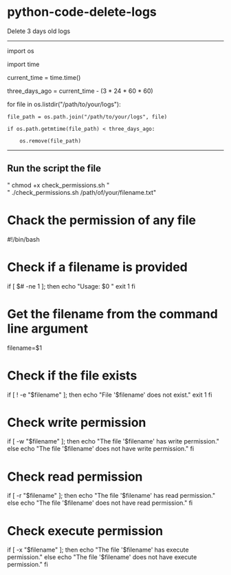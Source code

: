 # python-code-delete-logs
Delete 3 days old logs
                                  
                  
__________________________________________________________________________________________________________________________________________________
               
import os                                                              
                                                                           
import time                                         
                               
current_time = time.time()   
   
three_days_ago = current_time - (3 * 24 * 60 * 60)    

for file in os.listdir("/path/to/your/logs"):

    file_path = os.path.join("/path/to/your/logs", file)
    
    if os.path.getmtime(file_path) < three_days_ago:
    
        os.remove(file_path)




___________________________________________________________________________________________________________________________________________________


  
## Run the script the file 
 " chmod +x check_permissions.sh  "  
 " ./check_permissions.sh /path/of/your/filename.txt"




# Chack the permission of any file

#!/bin/bash

# Check if a filename is provided
if [ $# -ne 1 ]; then
    echo "Usage: $0 <filename>"
    exit 1
fi

# Get the filename from the command line argument
filename=$1

# Check if the file exists
if [ ! -e "$filename" ]; then
    echo "File '$filename' does not exist."
    exit 1
fi

# Check write permission
if [ -w "$filename" ]; then
    echo "The file '$filename' has write permission."
else
    echo "The file '$filename' does not have write permission."
fi

# Check read permission
if [ -r "$filename" ]; then
    echo "The file '$filename' has read permission."
else
    echo "The file '$filename' does not have read permission."
fi

# Check execute permission
if [ -x "$filename" ]; then
    echo "The file '$filename' has execute permission."
else
    echo "The file '$filename' does not have execute permission."
fi
 

